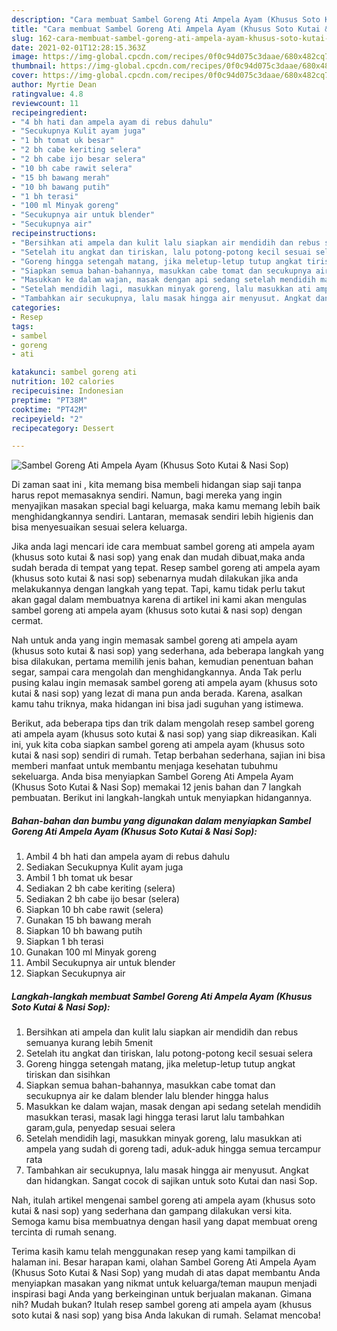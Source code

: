 ```yaml
---
description: "Cara membuat Sambel Goreng Ati Ampela Ayam (Khusus Soto Kutai &amp;amp; Nasi Sop) yang lezat dan Mudah Dibuat"
title: "Cara membuat Sambel Goreng Ati Ampela Ayam (Khusus Soto Kutai &amp;amp; Nasi Sop) yang lezat dan Mudah Dibuat"
slug: 162-cara-membuat-sambel-goreng-ati-ampela-ayam-khusus-soto-kutai-and-amp-nasi-sop-yang-lezat-dan-mudah-dibuat
date: 2021-02-01T12:28:15.363Z
image: https://img-global.cpcdn.com/recipes/0f0c94d075c3daae/680x482cq70/sambel-goreng-ati-ampela-ayam-khusus-soto-kutai-nasi-sop-foto-resep-utama.jpg
thumbnail: https://img-global.cpcdn.com/recipes/0f0c94d075c3daae/680x482cq70/sambel-goreng-ati-ampela-ayam-khusus-soto-kutai-nasi-sop-foto-resep-utama.jpg
cover: https://img-global.cpcdn.com/recipes/0f0c94d075c3daae/680x482cq70/sambel-goreng-ati-ampela-ayam-khusus-soto-kutai-nasi-sop-foto-resep-utama.jpg
author: Myrtie Dean
ratingvalue: 4.8
reviewcount: 11
recipeingredient:
- "4 bh hati dan ampela ayam di rebus dahulu"
- "Secukupnya Kulit ayam juga"
- "1 bh tomat uk besar"
- "2 bh cabe keriting selera"
- "2 bh cabe ijo besar selera"
- "10 bh cabe rawit selera"
- "15 bh bawang merah"
- "10 bh bawang putih"
- "1 bh terasi"
- "100 ml Minyak goreng"
- "Secukupnya air untuk blender"
- "Secukupnya air"
recipeinstructions:
- "Bersihkan ati ampela dan kulit lalu siapkan air mendidih dan rebus semuanya kurang lebih 5menit"
- "Setelah itu angkat dan tiriskan, lalu potong-potong kecil sesuai selera"
- "Goreng hingga setengah matang, jika meletup-letup tutup angkat tiriskan dan sisihkan"
- "Siapkan semua bahan-bahannya, masukkan cabe tomat dan secukupnya air ke dalam blender lalu blender hingga halus"
- "Masukkan ke dalam wajan, masak dengan api sedang setelah mendidih masukkan terasi, masak lagi hingga terasi larut lalu tambahkan garam,gula, penyedap sesuai selera"
- "Setelah mendidih lagi, masukkan minyak goreng, lalu masukkan ati ampela yang sudah di goreng tadi, aduk-aduk hingga semua tercampur rata"
- "Tambahkan air secukupnya, lalu masak hingga air menyusut. Angkat dan hidangkan. Sangat cocok di sajikan untuk soto Kutai dan nasi Sop."
categories:
- Resep
tags:
- sambel
- goreng
- ati

katakunci: sambel goreng ati 
nutrition: 102 calories
recipecuisine: Indonesian
preptime: "PT38M"
cooktime: "PT42M"
recipeyield: "2"
recipecategory: Dessert

---
```



![Sambel Goreng Ati Ampela Ayam (Khusus Soto Kutai &amp; Nasi Sop)](https://img-global.cpcdn.com/recipes/0f0c94d075c3daae/680x482cq70/sambel-goreng-ati-ampela-ayam-khusus-soto-kutai-nasi-sop-foto-resep-utama.jpg)

Di zaman  saat ini , kita memang bisa membeli hidangan siap saji tanpa harus repot memasaknya sendiri. Namun, bagi mereka yang ingin menyajikan masakan special bagi keluarga, maka kamu memang lebih baik menghidangkannya sendiri. Lantaran, memasak sendiri lebih higienis dan bisa menyesuaikan sesuai selera keluarga.

Jika anda lagi mencari ide cara membuat sambel goreng ati ampela ayam (khusus soto kutai &amp; nasi sop) yang enak dan mudah dibuat,maka anda sudah berada di tempat yang tepat. Resep sambel goreng ati ampela ayam (khusus soto kutai &amp; nasi sop)  sebenarnya mudah dilakukan jika anda melakukannya dengan langkah yang tepat. Tapi, kamu tidak perlu takut akan gagal dalam membuatnya 
karena di artikel ini kami akan mengulas sambel goreng ati ampela ayam (khusus soto kutai &amp; nasi sop) dengan cermat.  



Nah untuk anda yang ingin memasak sambel goreng ati ampela ayam (khusus soto kutai &amp; nasi sop) yang sederhana, ada beberapa langkah yang bisa dilakukan, pertama memilih jenis bahan, kemudian penentuan bahan segar, sampai cara mengolah dan menghidangkannya. Anda Tak perlu pusing kalau ingin memasak sambel goreng ati ampela ayam (khusus soto kutai &amp; nasi sop) yang lezat di mana pun anda berada. Karena, asalkan kamu  tahu triknya, maka hidangan ini bisa jadi suguhan yang istimewa.

Berikut, ada beberapa tips dan trik dalam mengolah resep sambel goreng ati ampela ayam (khusus soto kutai &amp; nasi sop) yang siap dikreasikan. Kali ini, yuk kita coba siapkan sambel goreng ati ampela ayam (khusus soto kutai &amp; nasi sop) sendiri di rumah. Tetap berbahan sederhana, sajian ini bisa memberi manfaat untuk membantu menjaga kesehatan tubuhmu sekeluarga. Anda bisa menyiapkan Sambel Goreng Ati Ampela Ayam (Khusus Soto Kutai &amp; Nasi Sop) memakai 12 jenis bahan dan 7 langkah pembuatan. Berikut ini langkah-langkah untuk menyiapkan hidangannya.

<!--inarticleads1-->

##### Bahan-bahan dan bumbu yang digunakan dalam menyiapkan Sambel Goreng Ati Ampela Ayam (Khusus Soto Kutai &amp; Nasi Sop):

1. Ambil 4 bh hati dan ampela ayam di rebus dahulu
1. Sediakan Secukupnya Kulit ayam juga
1. Ambil 1 bh tomat uk besar
1. Sediakan 2 bh cabe keriting (selera)
1. Sediakan 2 bh cabe ijo besar (selera)
1. Siapkan 10 bh cabe rawit (selera)
1. Gunakan 15 bh bawang merah
1. Siapkan 10 bh bawang putih
1. Siapkan 1 bh terasi
1. Gunakan 100 ml Minyak goreng
1. Ambil Secukupnya air untuk blender
1. Siapkan Secukupnya air




<!--inarticleads2-->

##### Langkah-langkah membuat Sambel Goreng Ati Ampela Ayam (Khusus Soto Kutai &amp; Nasi Sop):

1. Bersihkan ati ampela dan kulit lalu siapkan air mendidih dan rebus semuanya kurang lebih 5menit
1. Setelah itu angkat dan tiriskan, lalu potong-potong kecil sesuai selera
1. Goreng hingga setengah matang, jika meletup-letup tutup angkat tiriskan dan sisihkan
1. Siapkan semua bahan-bahannya, masukkan cabe tomat dan secukupnya air ke dalam blender lalu blender hingga halus
1. Masukkan ke dalam wajan, masak dengan api sedang setelah mendidih masukkan terasi, masak lagi hingga terasi larut lalu tambahkan garam,gula, penyedap sesuai selera
1. Setelah mendidih lagi, masukkan minyak goreng, lalu masukkan ati ampela yang sudah di goreng tadi, aduk-aduk hingga semua tercampur rata
1. Tambahkan air secukupnya, lalu masak hingga air menyusut. Angkat dan hidangkan. Sangat cocok di sajikan untuk soto Kutai dan nasi Sop.




Nah, itulah artikel mengenai  sambel goreng ati ampela ayam (khusus soto kutai &amp; nasi sop)  yang sederhana dan gampang dilakukan versi kita. Semoga kamu bisa membuatnya dengan hasil yang dapat membuat oreng tercinta di rumah senang. 

Terima kasih kamu telah menggunakan resep yang kami tampilkan di halaman ini. Besar harapan kami, olahan  Sambel Goreng Ati Ampela Ayam (Khusus Soto Kutai &amp; Nasi Sop) yang mudah di atas dapat membantu Anda menyiapkan masakan yang nikmat untuk keluarga/teman maupun menjadi inspirasi bagi Anda yang berkeinginan untuk berjualan makanan. Gimana nih? Mudah bukan? Itulah resep sambel goreng ati ampela ayam (khusus soto kutai &amp; nasi sop) yang bisa Anda lakukan di rumah. Selamat mencoba!

